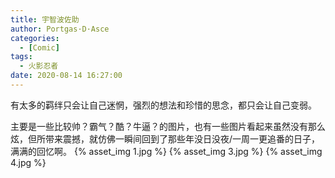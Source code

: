 ```yaml
---
title: 宇智波佐助
author: Portgas·D·Asce
categories:
  - [Comic]
tags:
  - 火影忍者
date: 2020-08-14 16:27:00
---
```

有太多的羁绊只会让自己迷惘，强烈的想法和珍惜的思念，都只会让自己变弱。
<!--more-->
主要是一些比较帅？霸气？酷？牛逼？的图片，也有一些图片看起来虽然没有那么炫，但所带来震撼，就仿佛一瞬间回到了那些年没日没夜/一周一更追番的日子，满满的回忆啊。
{% asset_img 1.jpg %}
{% asset_img 3.jpg %}
{% asset_img 4.jpg %}